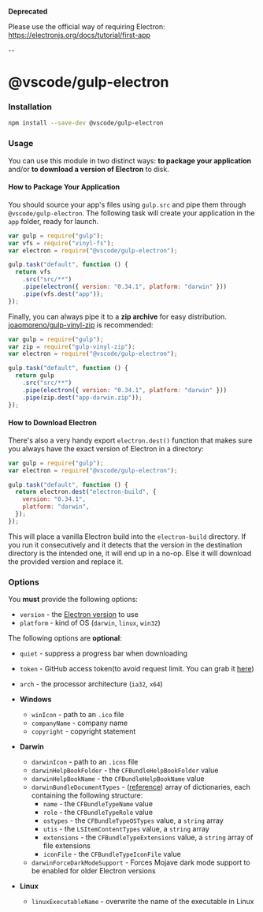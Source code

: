 **Deprecated**

Please use the official way of requiring Electron: https://electronjs.org/docs/tutorial/first-app

--

# @vscode/gulp-electron

### Installation

```bash
npm install --save-dev @vscode/gulp-electron
```

### Usage

You can use this module in two distinct ways: **to package your application** and/or
**to download a version of Electron** to disk.

#### How to Package Your Application

You should source your app's files using `gulp.src` and pipe them through
`@vscode/gulp-electron`. The following task will create your application in
the `app` folder, ready for launch.

```javascript
var gulp = require("gulp");
var vfs = require("vinyl-fs");
var electron = require("@vscode/gulp-electron");

gulp.task("default", function () {
  return vfs
    .src("src/**")
    .pipe(electron({ version: "0.34.1", platform: "darwin" }))
    .pipe(vfs.dest("app"));
});
```

Finally, you can always pipe it to a **zip archive** for easy distribution.
[joaomoreno/gulp-vinyl-zip](https://github.com/joaomoreno/gulp-vinyl-zip) is recommended:

```javascript
var gulp = require("gulp");
var zip = require("gulp-vinyl-zip");
var electron = require("@vscode/gulp-electron");

gulp.task("default", function () {
  return gulp
    .src("src/**")
    .pipe(electron({ version: "0.34.1", platform: "darwin" }))
    .pipe(zip.dest("app-darwin.zip"));
});
```

#### How to Download Electron

There's also a very handy export `electron.dest()` function that
makes sure you always have the exact version of Electron in a directory:

```javascript
var gulp = require("gulp");
var electron = require("@vscode/gulp-electron");

gulp.task("default", function () {
  return electron.dest("electron-build", {
    version: "0.34.1",
    platform: "darwin",
  });
});
```

This will place a vanilla Electron build into the `electron-build` directory.
If you run it consecutively and it detects that the version in the destination directory
is the intended one, it will end up in a no-op. Else it will download the provided version
and replace it.

### Options

You **must** provide the following options:

- `version` - the [Electron version](https://github.com/atom/electron/releases) to use
- `platform` - kind of OS (`darwin`, `linux`, `win32`)

The following options are **optional**:

- `quiet` - suppress a progress bar when downloading
- `token` - GitHub access token(to avoid request limit. You can grab it [here](https://github.com/settings/tokens))

- `arch` - the processor architecture (`ia32`, `x64`)

- **Windows**

  - `winIcon` - path to an `.ico` file
  - `companyName` - company name
  - `copyright` - copyright statement

- **Darwin**

  - `darwinIcon` - path to an `.icns` file
  - `darwinHelpBookFolder` - the `CFBundleHelpBookFolder` value
  - `darwinHelpBookName` - the `CFBundleHelpBookName` value
  - `darwinBundleDocumentTypes` - ([reference](https://developer.apple.com/library/ios/documentation/filemanagement/conceptual/documentinteraction_topicsforios/Articles/RegisteringtheFileTypesYourAppSupports.html)) array of dictionaries, each containing the following structure:
    - `name` - the `CFBundleTypeName` value
    - `role` - the `CFBundleTypeRole` value
    - `ostypes` - the `CFBundleTypeOSTypes` value, a `string` array
    - `utis` - the `LSItemContentTypes` value, a `string` array
    - `extensions` - the `CFBundleTypeExtensions` value, a `string` array of file extensions
    - `iconFile` - the `CFBundleTypeIconFile` value
  - `darwinForceDarkModeSupport` - Forces Mojave dark mode support to be enabled for older Electron versions

- **Linux**
  - `linuxExecutableName` - overwrite the name of the executable in Linux
